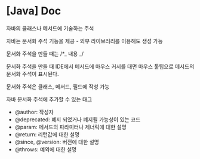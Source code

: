 # [Java] Doc

자바의 클래스나 메서드에 기술하는 주석

자바는 문서화 주석 기능을 제공 - 외부 라이브러리를 이용해도 생성 가능

문서화 주석을 만들 때는 /\*_ 내용 _/

문서화 주석을 만들 때 IDE에서 메서드에 마우스 커서를 대면 마우스 툴팁으로 메서드의 문서화 주석이 표시된다.

문서화 주석은 클래스, 메서드, 필드에 작성 가능

자바 문서화 주석에 추가할 수 있는 태그

- @author: 작성자
- @deprecated: 폐지 되었거나 폐지될 가능성이 있는 코드
- @param: 메서드의 파라미터나 제너릭에 대한 설명
- @return: 리턴값에 대한 설명
- @since, @version: 버전에 대한 설명
- @throws: 예외에 대한 설명
